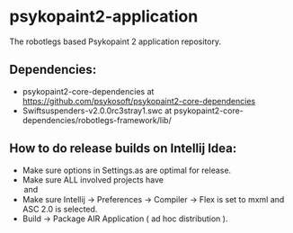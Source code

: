 psykopaint2-application
=======================

The robotlegs based Psykopaint 2 application repository.

Dependencies:
---------------
* psykopaint2-core-dependencies at https://github.com/psykosoft/psykopaint2-core-dependencies
* Swiftsuspenders-v2.0.0rc3stray1.swc at psykopaint2-core-dependencies/robotlegs-framework/lib/

How to do release builds on Intellij Idea:
-------------------------------------------
* Make sure options in Settings.as are optimal for release.
* Make sure ALL involved projects have <option name="additionalOptions" value="-debug=false" /> and <entry key="compiler.debug.swf" value="false" />
* Make sure Intellij -> Preferences -> Compiler -> Flex is set to mxml and ASC 2.0 is selected.
* Build -> Package AIR Application ( ad hoc distribution ).